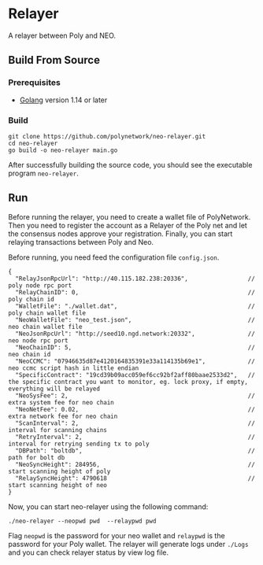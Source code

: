 # Relayer
 A relayer between Poly and NEO.
 
 ## Build From Source
 
 ### Prerequisites
 - [Golang](https://golang.org/doc/install) version 1.14 or later
 
 ### Build
 
 ```shell
 git clone https://github.com/polynetwork/neo-relayer.git
 cd neo-relayer
 go build -o neo-relayer main.go
 ```
 
 After successfully building the source code, you should see the executable program `neo-relayer`. 

## Run

Before running the relayer, you need to create a wallet file of PolyNetwork. 
Then you need to register the account as a Relayer of the Poly net and let the consensus nodes approve your registration. 
Finally, you can start relaying transactions between Poly and Neo.

Before running, you need feed the configuration file `config.json`.

```
{
  "RelayJsonRpcUrl": "http://40.115.182.238:20336",                 // poly node rpc port 
  "RelayChainID": 0,                                                // poly chain id
  "WalletFile": "./wallet.dat",                                     // poly chain wallet file
  "NeoWalletFile": "neo_test.json",                                 // neo chain wallet file
  "NeoJsonRpcUrl": "http://seed10.ngd.network:20332",               // neo node rpc port
  "NeoChainID": 5,                                                  // neo chain id
  "NeoCCMC": "07946635d87e4120164835391e33a114135b69e1",            // neo ccmc script hash in little endian
  "SpecificContract": "19cd39b09acc059ef6cc92bf2aff80baae2533d2",   // the specific contract you want to monitor, eg. lock proxy, if empty, everything will be relayed
  "NeoSysFee": 2,                                                   // extra system fee for neo chain
  "NeoNetFee": 0.02,                                                // extra network fee for neo chain
  "ScanInterval": 2,                                                // interval for scanning chains
  "RetryInterval": 2,                                               // interval for retrying sending tx to poly   
  "DBPath": "boltdb",                                               // path for bolt db
  "NeoSyncHeight": 284956,                                          // start scanning height of poly
  "RelaySyncHeight": 4790618                                        // start scanning height of neo
}
```

Now, you can start neo-relayer using the following command: 

```shell
./neo-relayer --neopwd pwd  --relaypwd pwd
```

Flag `neopwd` is the password for your neo wallet and `relaypwd` is the password for your Poly wallet. 
The relayer will generate logs under `./Logs` and you can check relayer status by view log file.